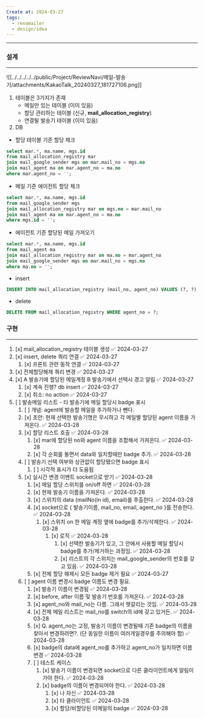 ```yaml
---
Create at: 2024-03-27
tags:
  - renamailer
  - design/idea
---
```

---

### 설계
---
![[../../../../../public/Project/ReviewNavi/메일-발송기/attachments/KakaoTalk_20240327_181727106.png]]

1. 테이블은 3가지가 존재
	- 메일만 있는 테이블 (이미 있음)
	- 할당 관리하는 테이블 (신규, **mail_allocation_registry**)
	- 연결될 발송기 테이블 (이미 있음)
2. DB
- 할당 테이블 기준 할당 체크
```sql
select mar.*, ma.name, mgs.id
from mail_allocation_registry mar
join mail_google_sender mgs on mar.mail_no = mgs.no
join mail_agent ma on mar.agent_no = ma.no
where mar.agent_no = '';
```

-  메일 기준 에이전트 할당 체크
```sql
select mar.*, ma.name, mgs.id
from mail_google_sender mgs
join mail_allocation_registry mar on mgs.no = mar.mail_no
join mail_agent ma on mar.agent_no = ma.no
where mgs.id = '';
```

- 에이전트 기준 할당된 메일 가져오기
```sql
select mar.*, ma.name, mgs.id
from mail_agent ma
join mail_allocation_registry mar on ma.no = mar.agent_no
join mail_google_sender mgs on mar.mail_no = mgs.no
where ma.no = '';
```

- insert
```sql
INSERT INTO mail_allocation_registry (mail_no, agent_no) VALUES (?, ?);
```

- delete
```sql
DELETE FROM mail_allocation_registry WHERE agent_no = ?;
```


### 구현
---
1. [x] mail_allocation_registry 테이블 생성 ✅ 2024-03-27
2. [x] insert, delete 쿼리 연결 ✅ 2024-03-27
	1. [x] 프론트 관련 동작 연결 ✅ 2024-03-27
3. [x] 전체할당해제 쿼리 변경 ✅ 2024-03-27
4. [x] A 발송기에 할당된 메일계정 B 발송기에서 선택시 경고 알림 ✅ 2024-03-27
	1. [x] 계속 진행? db insert ✅ 2024-03-27
	2. [x] 취소: no action ✅ 2024-03-27
5. [ ] 발송메일 리스트 - 타 발송기에 메일 할당시 badge 표시
	1. [ ] 개념: agent에 발송할 메일을 추가하거나 뺀다.
	2. [x] 초안: 현재 선택한 발송기명은 무시하고 각 메일별 할당된 agent 이름을 가져온다. ✅ 2024-03-28
	3. [x] 할당 리스트 호출 ✅ 2024-03-28
		1. [x] mar에 할당된 no와 agent 이름을 조합해서 가져온다. ✅ 2024-03-28
		2. [x] 각 순회를 돌면서 data와 일치할때만 badge 추가. ✅ 2024-03-28
	4. [ ] 발송기 선택 여부와 상관없이 할당됐으면 badge 표시
		1. [ ] 시각적 표시가 더 도움됨
	5. [x] 실시간 변경 이벤트 socket으로 받기 ✅ 2024-03-28
		1. [x] 메일 할당 스위치를 on/off 하면 ✅ 2024-03-28
		2. [x] 현재 발송기 이름을 가져온다. ✅ 2024-03-28
		3. [x] 스위치의 data (mailNo(in id), email)를 추출한다. ✅ 2024-03-28
		4. [x] socket으로 { 발송기이름, mail_no, email, agent_no }를 전송한다. ✅ 2024-03-28
			1. [x] 스위치 on 한 메일 계정 옆에 badge를 추가/삭제한다. ✅ 2024-03-28
				1. [x] 로직 ✅ 2024-03-28
					1. [x] 선택한 발송기가 있고, 그 안에서 사용할 메일 할당시 badge를 추가/제거하는 과정임. ✅ 2024-03-28
					2. [x] 리스트의 각 스위치는 mail_google_sender의 번호를 갖고 있음. ✅ 2024-03-28
		5. [x] 전체 할당 해제시 모든 badge 제거 필요 ✅ 2024-03-27
	6. [ ] agent 이름 변경시 badge 이름도 변경 필요.
		1. [x] 발송기 이름이 변경됨 ✅ 2024-03-28
		2. [x] before, after 이름 및 발송기 번호를 가져온다. ✅ 2024-03-28
		3. [x] agent_no와 mail_no는 다름. 그래서 헷갈리는 것임. ✅ 2024-03-28
		4. [x] 전체 메일 리스트는 mail_no를 switch의 id에 갖고 있거든. ✅ 2024-03-28
		5. [x] Q. agent_no는 고정, 발송기 이름이 변경될때 기존 badge의 이름을 찾아서 변경하려면?. (단 동일한 이름이 여러개일경우를 주의해야 함) ✅ 2024-03-28
		6. [x] badge의 data에 agent_no를 추가하고 agent_no가 일치하면 이름 변경 ✅ 2024-03-28
		7. [ ] 테스트 케이스
			1. [x] 발송기 이름이 변경되면 socket으로 다른 클라이언트에게 알림이 가야 한다. ✅ 2024-03-28
			2. [x] badge의 이름이 변경되어야 한다. ✅ 2024-03-28
				1. [x] 나 자신 ✅ 2024-03-28
				2. [x] 타 클라이언트 ✅ 2024-03-28
				3. [x] 할당/비할당된 이메일의 badge ✅ 2024-03-28